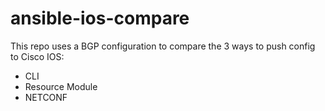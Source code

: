 # ansible-ios-compare
This repo uses a BGP configuration to compare the 3 ways to push config to Cisco IOS:
- CLI
- Resource Module
- NETCONF
